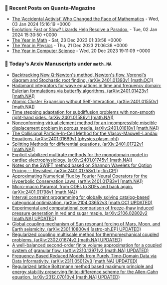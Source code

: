 ### 📝 Recent Posts on Quanta-Magazine
<!-- quanta starts -->
* <a href="https://www.quantamagazine.org/the-accidental-activist-who-changed-the-face-of-mathematics-20240103/">The ‘Accidental Activist’ Who Changed the Face of Mathematics</a> - Wed, 03 Jan 2024 15:16:19 +0000
* <a href="https://www.quantamagazine.org/evolution-fast-or-slow-lizards-help-resolve-a-paradox-20240102/">Evolution: Fast or Slow? Lizards Help Resolve a Paradox.</a> - Tue, 02 Jan 2024 15:30:50 +0000
* <a href="https://www.quantamagazine.org/the-biggest-discoveries-in-math-in-2023-20231222/">The Year in Math</a> - Sat, 23 Dec 2023 01:33:58 +0000
* <a href="https://www.quantamagazine.org/the-biggest-discoveries-in-physics-in-2023-20231221/">The Year in Physics</a> - Thu, 21 Dec 2023 21:06:38 +0000
* <a href="https://www.quantamagazine.org/the-biggest-discoveries-in-computer-science-in-2023-20231220/">The Year in Computer Science</a> - Wed, 20 Dec 2023 19:11:09 +0000
<!-- quanta ends -->
### 📝 Today's Arxiv Manuscripts under ``math.NA``
<!-- arxiv-math-na starts -->
* <a href="http://arxiv.org/abs/2401.01393">Backtracking New Q-Newton's method, Newton's flow, Voronoi's diagram and Stochastic root finding. (arXiv:2401.01393v1 [math.OC])</a>
* <a href="http://arxiv.org/abs/2401.01423">Hadamard integrators for wave equations in time and frequency domain: Eulerian formulations via butterfly algorithms. (arXiv:2401.01423v1 [math.NA])</a>
* <a href="http://arxiv.org/abs/2401.01550">Atomic Cluster Expansion without Self-Interaction. (arXiv:2401.01550v1 [math.NA])</a>
* <a href="http://arxiv.org/abs/2401.01586">Time stepping adaptation for subdiffusion problems with non-smooth right-hand sides. (arXiv:2401.01586v1 [math.NA])</a>
* <a href="http://arxiv.org/abs/2401.01618">Nonconforming virtual element method for an incompressible miscible displacement problem in porous media. (arXiv:2401.01618v1 [math.NA])</a>
* <a href="http://arxiv.org/abs/2401.01689">The Collisional Particle-In-Cell Method for the Vlasov-Maxwell-Landau Equations. (arXiv:2401.01689v1 [physics.plasm-ph])</a>
* <a href="http://arxiv.org/abs/2401.01722">Splitting Methods for differential equations. (arXiv:2401.01722v1 [math.NA])</a>
* <a href="http://arxiv.org/abs/2401.01745">Explicit stabilized multirate methods for the monodomain model in cardiac electrophysiology. (arXiv:2401.01745v1 [math.NA])</a>
* <a href="http://arxiv.org/abs/2401.01758">Notes on the SWIFT method based on Shannon Wavelets for Option Pricing -- Revisited. (arXiv:2401.01758v1 [q-fin.CP])</a>
* <a href="http://arxiv.org/abs/2401.01783">Approximating Numerical Flux by Fourier Neural Operators for the Hyperbolic Conservation Laws. (arXiv:2401.01783v1 [math.NA])</a>
* <a href="http://arxiv.org/abs/2401.01798">Micro-macro Parareal, from ODEs to SDEs and back again. (arXiv:2401.01798v1 [math.NA])</a>
* <a href="http://arxiv.org/abs/2104.03652">Interval constraint programming for globally solving catalog-based categorical optimization. (arXiv:2104.03652v3 [math.OC] UPDATED)</a>
* <a href="http://arxiv.org/abs/2106.02802">Experimental and computational comparison of freeze-thaw induced pressure generation in red and sugar maple. (arXiv:2106.02802v2 [math.NA] UPDATED)</a>
* <a href="http://arxiv.org/abs/2301.10800">Global coupling mechanism of Sun resonant forcing of Mars, Moon, and Earth seismicity. (arXiv:2301.10800v4 [astro-ph.EP] UPDATED)</a>
* <a href="http://arxiv.org/abs/2302.01674">Regularized coupling multiscale method for thermomechanical coupled problems. (arXiv:2302.01674v2 [math.NA] UPDATED)</a>
* <a href="http://arxiv.org/abs/2310.13971">A well-balanced second-order finite volume approximation for a coupled system of granular flow. (arXiv:2310.13971v2 [math.NA] UPDATED)</a>
* <a href="http://arxiv.org/abs/2311.05012">Frequency-Based Reduced Models from Purely Time-Domain Data via Data Informativity. (arXiv:2311.05012v3 [math.NA] UPDATED)</a>
* <a href="http://arxiv.org/abs/2312.07010">Regularized lattice Boltzmann method based maximum principle and energy stability preserving finite-difference scheme for the Allen-Cahn equation. (arXiv:2312.07010v4 [math.NA] UPDATED)</a>
<!-- arxiv-math-na ends -->
